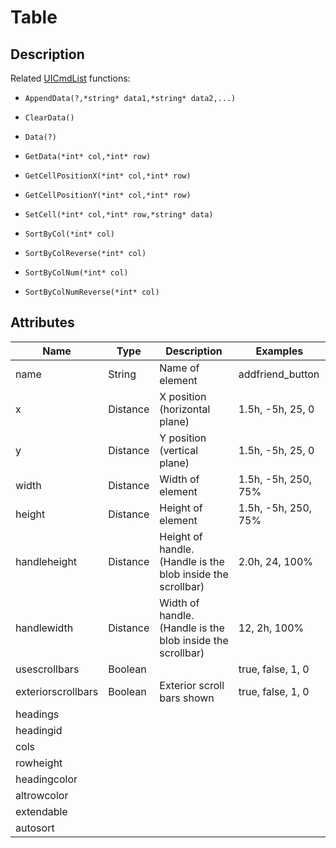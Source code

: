 # Table

## Description

Related [UICmdList](uicmdlist.md) functions: 

- `AppendData(?,*string* data1,*string* data2,...) `
- `ClearData() `
- `Data(?) `
- `GetData(*int* col,*int* row) `

- `GetCellPositionX(*int* col,*int* row) `
- `GetCellPositionY(*int* col,*int* row) `
- `SetCell(*int* col,*int* row,*string* data) `

- `SortByCol(*int* col) `
- `SortByColReverse(*int* col) `
- `SortByColNum(*int* col) `
- `SortByColNumReverse(*int* col) `

## Attributes

| Name                |  Type      |  Description                                                 |  Examples            |
|---------------------|------------|--------------------------------------------------------------|----------------------|
|  name               |  String    |  Name of element                                             |  addfriend_button    |
|  x                  |  Distance  |  X position (horizontal plane)                               |  1.5h, -5h, 25, 0    |
|  y                  |  Distance  |  Y position (vertical plane)                                 |  1.5h, -5h, 25, 0    |
|  width              |  Distance  |  Width of element                                            |  1.5h, -5h, 250, 75% |
|  height             |  Distance  |  Height of element                                           |  1.5h, -5h, 250, 75% |
|  handleheight       |  Distance  |  Height of handle. (Handle is the blob inside the scrollbar) |  2.0h, 24, 100%      |
|  handlewidth        |  Distance  |  Width of handle. (Handle is the blob inside the scrollbar)  |  12, 2h, 100%        |
|  usescrollbars      |  Boolean   |                                                              |  true, false, 1, 0   |
|  exteriorscrollbars |  Boolean   |  Exterior scroll bars shown                                  |  true, false, 1, 0   |
| headings            |            |                                                              |                      |
| headingid           |            |                                                              |                      |
| cols                |            |                                                              |                      |
| rowheight           |            |                                                              |                      |
| headingcolor        |            |                                                              |                      |
| altrowcolor         |            |                                                              |                      |
| extendable          |            |                                                              |                      |
| autosort            |            |                                                              |                      |